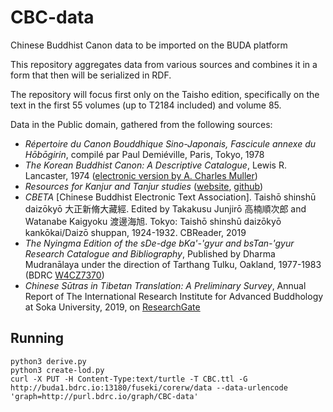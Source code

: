 # CBC-data

Chinese Buddhist Canon data to be imported on the BUDA platform

This repository aggregates data from various sources and combines it in a form that then will be serialized in RDF.

The repository will focus first only on the Taisho edition, specifically on the text in the first 55 volumes (up to T2184 included) and volume 85.

Data in the Public domain, gathered from the following sources:
- *Répertoire du Canon Bouddhique Sino-Japonais, Fascicule annexe du Hōbōgirin*, compilé par Paul Demiéville, Paris, Tokyo, 1978
- *The Korean Buddhist Canon: A Descriptive Catalogue*, Lewis R. Lancaster, 1974 ([electronic version by A. Charles Muller](http://www.acmuller.net/descriptive_catalogue/))
- *Resources for Kanjur and Tanjur studies* ([website](https://www.istb.univie.ac.at/kanjur/rktsneu/sub/index.php), [github](https://github.com/brunogml/rKTs))
- *CBETA* \[Chinese Buddhist Electronic Text Association\]. Taishō shinshū daizōkyō 大正新脩大藏經. Edited by Takakusu Junjirō 高楠順次郎 and Watanabe Kaigyoku 渡邊海旭. Tokyo: Taishō shinshū daizōkyō kankōkai/Daizō shuppan, 1924-1932. CBReader, 2019
- *The Nyingma Edition of the sDe-dge bKa'-'gyur and bsTan-'gyur Research Catalogue and Bibliography*, Published by Dharma Mudranālaya under the direction of Tarthang Tulku, Oakland, 1977-1983 (BDRC [W4CZ7370](http://tbrc.org/link?RID=W4CZ7370)) 
- *Chinese Sūtras in Tibetan Translation: A Preliminary Survey*, Annual Report of The International Research Institute for Advanced Buddhology at Soka University, 2019, on [ResearchGate](https://www.academia.edu/40447816/Chinese_S%C5%ABtras_in_Tibetan_Translation_A_Preliminary_Survey)


## Running

```
python3 derive.py
python3 create-lod.py
curl -X PUT -H Content-Type:text/turtle -T CBC.ttl -G http://buda1.bdrc.io:13180/fuseki/corerw/data --data-urlencode 'graph=http://purl.bdrc.io/graph/CBC-data'
```